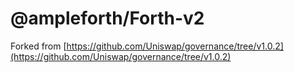 # @ampleforth/Forth-v2

Forked from
[https://github.com/Uniswap/governance/tree/v1.0.2](https://github.com/Uniswap/governance/tree/v1.0.2)
